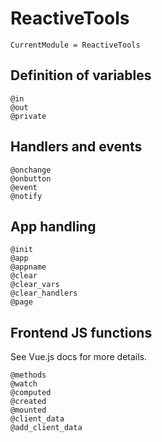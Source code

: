 # ReactiveTools

```@meta
CurrentModule = ReactiveTools
```

## Definition of variables
```@docs
@in
@out
@private
```

## Handlers and events
```@docs
@onchange
@onbutton
@event 
@notify
```

## App handling
```@docs
@init
@app 
@appname
@clear
@clear_vars
@clear_handlers
@page
```
## Frontend JS functions

See Vue.js docs for more details.

```@docs
@methods
@watch
@computed
@created
@mounted
@client_data
@add_client_data
```
